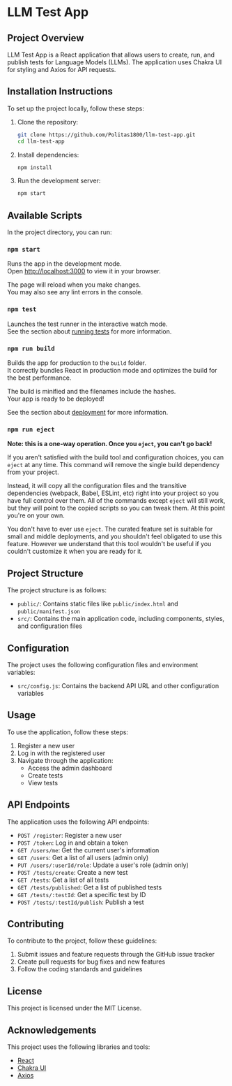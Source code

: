 # LLM Test App

## Project Overview

LLM Test App is a React application that allows users to create, run, and publish tests for Language Models (LLMs). The application uses Chakra UI for styling and Axios for API requests.

## Installation Instructions

To set up the project locally, follow these steps:

1. Clone the repository:
   ```bash
   git clone https://github.com/Politas1800/llm-test-app.git
   cd llm-test-app
   ```

2. Install dependencies:
   ```bash
   npm install
   ```

3. Run the development server:
   ```bash
   npm start
   ```

## Available Scripts

In the project directory, you can run:

### `npm start`

Runs the app in the development mode.\
Open [http://localhost:3000](http://localhost:3000) to view it in your browser.

The page will reload when you make changes.\
You may also see any lint errors in the console.

### `npm test`

Launches the test runner in the interactive watch mode.\
See the section about [running tests](https://facebook.github.io/create-react-app/docs/running-tests) for more information.

### `npm run build`

Builds the app for production to the `build` folder.\
It correctly bundles React in production mode and optimizes the build for the best performance.

The build is minified and the filenames include the hashes.\
Your app is ready to be deployed!

See the section about [deployment](https://facebook.github.io/create-react-app/docs/deployment) for more information.

### `npm run eject`

**Note: this is a one-way operation. Once you `eject`, you can't go back!**

If you aren't satisfied with the build tool and configuration choices, you can `eject` at any time. This command will remove the single build dependency from your project.

Instead, it will copy all the configuration files and the transitive dependencies (webpack, Babel, ESLint, etc) right into your project so you have full control over them. All of the commands except `eject` will still work, but they will point to the copied scripts so you can tweak them. At this point you're on your own.

You don't have to ever use `eject`. The curated feature set is suitable for small and middle deployments, and you shouldn't feel obligated to use this feature. However we understand that this tool wouldn't be useful if you couldn't customize it when you are ready for it.

## Project Structure

The project structure is as follows:

- `public/`: Contains static files like `public/index.html` and `public/manifest.json`
- `src/`: Contains the main application code, including components, styles, and configuration files

## Configuration

The project uses the following configuration files and environment variables:

- `src/config.js`: Contains the backend API URL and other configuration variables

## Usage

To use the application, follow these steps:

1. Register a new user
2. Log in with the registered user
3. Navigate through the application:
   - Access the admin dashboard
   - Create tests
   - View tests

## API Endpoints

The application uses the following API endpoints:

- `POST /register`: Register a new user
- `POST /token`: Log in and obtain a token
- `GET /users/me`: Get the current user's information
- `GET /users`: Get a list of all users (admin only)
- `PUT /users/:userId/role`: Update a user's role (admin only)
- `POST /tests/create`: Create a new test
- `GET /tests`: Get a list of all tests
- `GET /tests/published`: Get a list of published tests
- `GET /tests/:testId`: Get a specific test by ID
- `POST /tests/:testId/publish`: Publish a test

## Contributing

To contribute to the project, follow these guidelines:

1. Submit issues and feature requests through the GitHub issue tracker
2. Create pull requests for bug fixes and new features
3. Follow the coding standards and guidelines

## License

This project is licensed under the MIT License.

## Acknowledgements

This project uses the following libraries and tools:

- [React](https://reactjs.org/)
- [Chakra UI](https://chakra-ui.com/)
- [Axios](https://axios-http.com/)

